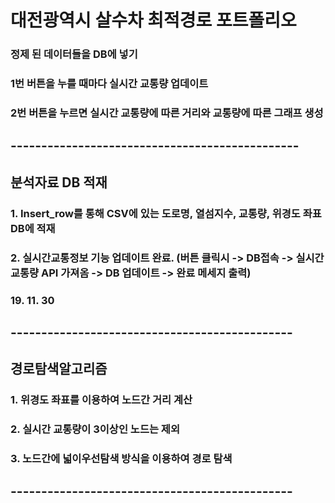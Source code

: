 # 대전광역시 살수차 최적경로 포트폴리오

### 정제 된 데이터들을 DB에 넣기

### 1번 버튼을 누를 때마다 실시간 교통량 업데이트

### 2번 버튼을 누르면 실시간 교통량에 따른 거리와 교통량에 따른 그래프 생성




## -----------------------------------------------

## 분석자료 DB 적재

### 1. Insert_row를 통해 CSV에 있는 도로명, 열섬지수, 교통량, 위경도 좌표 DB에 적재
### 2. 실시간교통정보 기능 업데이트 완료. (버튼 클릭시 -> DB접속 -> 실시간 교통량 API 가져옴 -> DB 업데이트 -> 완료 메세지 출력) 
### 19. 11. 30


## ----------------------------------------------

## 경로탐색알고리즘

### 1. 위경도 좌표를 이용하여 노드간 거리 계산
### 2. 실시간 교통량이 3이상인 노드는 제외
### 3. 노드간에 넓이우선탐색 방식을 이용하여 경로 탐색


## ----------------------------------------------
